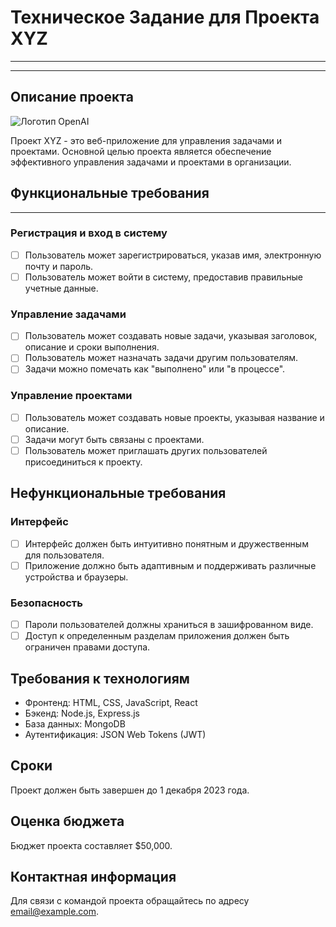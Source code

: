 # Техническое Задание для Проекта XYZ
___
___

## Описание проекта
![Логотип OpenAI](https://marketplace.canva.com/EAE4gudi2bc/1/0/1600w/canva-%D0%BB%D0%BE%D0%B3%D0%BE%D1%82%D0%B8%D0%BF-%D0%BA%D1%80%D1%83%D0%B3%D0%BB%D1%8B%D0%B9-%D0%BC%D0%B8%D0%BD%D0%B8%D0%BC%D0%B0%D0%BB%D0%B8%D0%B7%D0%BC-%D0%B8%D0%BD%D0%B8%D1%86%D0%B8%D0%B0%D0%BB%D1%8B-%D1%88%D1%80%D0%B8%D1%84%D1%82%D0%BE%D0%B2%D0%BE%D0%B9-BpbVJewDMYc.jpg)

Проект XYZ - это веб-приложение для управления задачами и проектами. Основной целью проекта является обеспечение эффективного управления задачами и проектами в организации.

## Функциональные требования
___
### Регистрация и вход в систему

- [ ] Пользователь может зарегистрироваться, указав имя, электронную почту и пароль.
- [ ] Пользователь может войти в систему, предоставив правильные учетные данные.

### Управление задачами

- [ ] Пользователь может создавать новые задачи, указывая заголовок, описание и сроки выполнения.
- [ ] Пользователь может назначать задачи другим пользователям.
- [ ] Задачи можно помечать как "выполнено" или "в процессе".

### Управление проектами

- [ ] Пользователь может создавать новые проекты, указывая название и описание.
- [ ] Задачи могут быть связаны с проектами.
- [ ] Пользователь может приглашать других пользователей присоединиться к проекту.

## Нефункциональные требования

### Интерфейс

- [ ] Интерфейс должен быть интуитивно понятным и дружественным для пользователя.
- [ ] Приложение должно быть адаптивным и поддерживать различные устройства и браузеры.

### Безопасность

- [ ] Пароли пользователей должны храниться в зашифрованном виде.
- [ ] Доступ к определенным разделам приложения должен быть ограничен правами доступа.

## Требования к технологиям

- Фронтенд: HTML, CSS, JavaScript, React
- Бэкенд: Node.js, Express.js
- База данных: MongoDB
- Аутентификация: JSON Web Tokens (JWT)

## Сроки

Проект должен быть завершен до 1 декабря 2023 года.

## Оценка бюджета

Бюджет проекта составляет $50,000.

## Контактная информация

Для связи с командой проекта обращайтесь по адресу [email@example.com](mailto:email@example.com).

